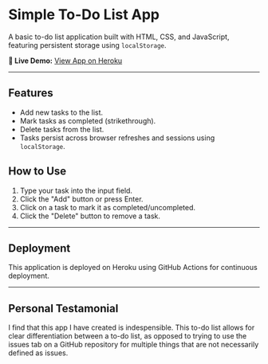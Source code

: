 # Simple To-Do List App

A basic to-do list application built with HTML, CSS, and JavaScript, featuring persistent storage using `localStorage`.

**🚀 Live Demo:** [View App on Heroku](https://apm-essence-groove-h004-fc1ff5ff5de7.herokuapp.com/)

---

## Features

* Add new tasks to the list.
* Mark tasks as completed (strikethrough).
* Delete tasks from the list.
* Tasks persist across browser refreshes and sessions using `localStorage`.

## How to Use

1.  Type your task into the input field.
2.  Click the "Add" button or press Enter.
3.  Click on a task to mark it as completed/uncompleted.
4.  Click the "Delete" button to remove a task.

---

## Deployment

This application is deployed on Heroku using GitHub Actions for continuous deployment.

---

## Personal Testamonial

I find that this app I have created is indespensible. This to-do list allows for clear differentiation between a to-do list, as opposed to trying to use the issues tab on a GitHub repository for multiple things that are not necessarily defined as issues.
